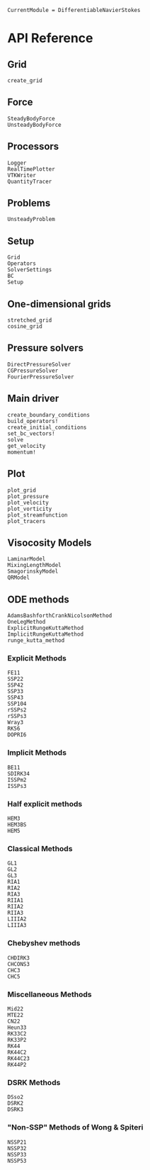 ```@meta
CurrentModule = DifferentiableNavierStokes
```

# API Reference

## Grid

```@docs
create_grid
```

## Force

```@docs
SteadyBodyForce
UnsteadyBodyForce
```

## Processors

```@docs
Logger
RealTimePlotter
VTKWriter
QuantityTracer
```

## Problems

```@docs
UnsteadyProblem
```

## Setup

```@docs
Grid
Operators
SolverSettings
BC
Setup
```

## One-dimensional grids

```@docs
stretched_grid
cosine_grid
```

## Pressure solvers

```@docs
DirectPressureSolver
CGPressureSolver
FourierPressureSolver
```

## Main driver

```@docs
create_boundary_conditions
build_operators!
create_initial_conditions
set_bc_vectors!
solve
get_velocity
momentum!
```

## Plot

```@docs
plot_grid
plot_pressure
plot_velocity
plot_vorticity
plot_streamfunction
plot_tracers
```

## Visocosity Models

```@docs
LaminarModel
MixingLengthModel
SmagorinskyModel
QRModel
```

## ODE methods

```@docs
AdamsBashforthCrankNicolsonMethod
OneLegMethod
ExplicitRungeKuttaMethod
ImplicitRungeKuttaMethod
runge_kutta_method
```


### Explicit Methods

```@docs
FE11
SSP22
SSP42
SSP33
SSP43
SSP104
rSSPs2
rSSPs3
Wray3
RK56
DOPRI6
```

### Implicit Methods

```@docs
BE11
SDIRK34
ISSPm2
ISSPs3
```

### Half explicit methods

```@docs
HEM3
HEM3BS
HEM5
```

### Classical Methods

```@docs
GL1
GL2
GL3
RIA1
RIA2
RIA3
RIIA1
RIIA2
RIIA3
LIIIA2
LIIIA3
```

### Chebyshev methods

```@docs
CHDIRK3
CHCONS3
CHC3
CHC5
```

### Miscellaneous Methods

```@docs
Mid22
MTE22
CN22
Heun33
RK33C2
RK33P2
RK44
RK44C2
RK44C23
RK44P2
```

### DSRK Methods

```@docs
DSso2
DSRK2
DSRK3
```

### "Non-SSP" Methods of Wong & Spiteri

```@docs
NSSP21
NSSP32
NSSP33
NSSP53
```
